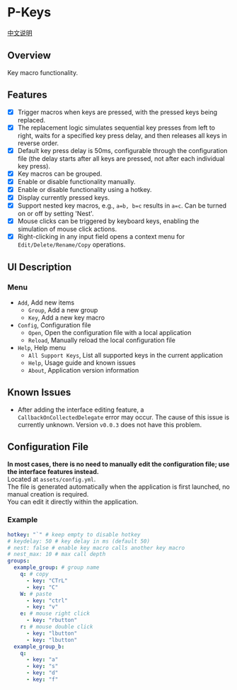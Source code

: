 # P-Keys

[中文说明](./README.md)

## Overview

Key macro functionality.

## Features

- [x] Trigger macros when keys are pressed, with the pressed keys being replaced.
- [x] The replacement logic simulates sequential key presses from left to right, waits for a specified key press delay, and then releases all keys in reverse order.
- [x] Default key press delay is 50ms, configurable through the configuration file (the delay starts after all keys are pressed, not after each individual key press).
- [x] Key macros can be grouped.
- [x] Enable or disable functionality manually.
- [x] Enable or disable functionality using a hotkey.
- [x] Display currently pressed keys.
- [x] Support nested key macros, e.g., `a=b, b=c` results in `a=c`. Can be turned on or off by setting 'Nest'.
- [x] Mouse clicks can be triggered by keyboard keys, enabling the simulation of mouse click actions.
- [x] Right-clicking in any input field opens a context menu for `Edit/Delete/Rename/Copy` operations.

## UI Description

### Menu

- `Add`, Add new items
  - `Group`, Add a new group
  - `Key`, Add a new key macro
- `Config`, Configuration file
  - `Open`, Open the configuration file with a local application
  - `Reload`, Manually reload the local configuration file
- `Help`, Help menu
  - `All Support Keys`, List all supported keys in the current application
  - `Help`, Usage guide and known issues
  - `About`, Application version information

## Known Issues

- After adding the interface editing feature, a `CallbackOnCollectedDelegate` error may occur. The cause of this issue is currently unknown. Version `v0.0.3` does not have this problem.

## Configuration File

**In most cases, there is no need to manually edit the configuration file; use the interface features instead.**  
Located at `assets/config.yml`.  
The file is generated automatically when the application is first launched, no manual creation is required.  
You can edit it directly within the application.

### Example

```yaml
hotkey: "`" # keep empty to disable hotkey
# keydelay: 50 # key delay in ms (default 50)
# nest: false # enable key macro calls another key macro
# nest_max: 10 # max call depth
groups:
  example_group: # group name
    q: # copy
      - key: "CTrL"
      - key: "C"
    W: # paste
      - key: "ctrl"
      - key: "v"
    e: # mouse right click
      - key: "rbutton"
    r: # mouse double click
      - key: "lbutton"
      - key: "lbutton"
  example_group_b:
    q:
      - key: "a"
      - key: "s"
      - key: "d"
      - key: "f"
```
